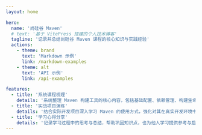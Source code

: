 ```yaml
---
layout: home

hero:
  name: '尚硅谷 Maven'
  # text: '基于 VitePress 搭建的个人技术博客'
  tagline: '记录并总结尚硅谷 Maven 课程的核心知识与实践经验'
  actions:
    - theme: brand
      text: 'Markdown 示例'
      link: /markdown-examples
    - theme: alt
      text: 'API 示例'
      link: /api-examples

features:
  - title: '系统课程梳理'
    details: '系统整理 Maven 构建工具的核心内容，包括基础配置、依赖管理、构建生命周期等关键知识点。'
  - title: '实战项目演练'
    details: '结合实际开发项目深入学习 Maven 的使用方式，强化对其在真实开发环境中应用的理解。'
  - title: '学习心得分享'
    details: '记录学习过程中的思考与总结，帮助巩固知识点，也为他人学习提供参考与启发。'
---
```

